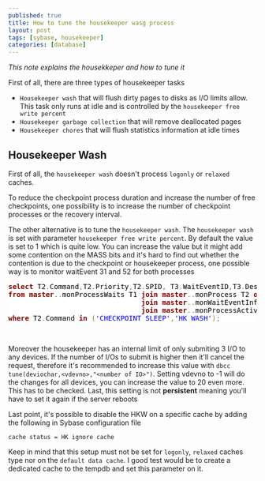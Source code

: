 ```yaml
---
published: true
title: How to tune the housekeeper wasg process
layout: post
tags: [sybase, housekeeper]
categories: [database]
---
```

*This note explains the housekkeper and how to tune it*

<!--excerpt-->

First of all, there are three types of housekeeper tasks

* `Housekeeper wash` that will flush dirty pages to disks as I/O limits allow. This task only runs at idle and is controlled by the `housekeeper free write percent`
* `Housekeeper garbage collection` that will remove deallocated pages
* `Housekeeper chores` that will flush statistics information at idle times

## Housekeeper Wash

First of all, the `housekeeper wash` doesn't process `logonly` or `relaxed` caches.

To reduce the checkpoint process duration and increase the number of free checkpoints, one possibility is to increase the number of checkpoint processes or the recovery interval.

The other alternative is to tune the `housekeeper wash`. The `housekeeper wash` is set with parameter `housekeeper free write percent`. By default the value is set to 1 which is quite low. You can increase the value but it might add some contention on the MASS bits and it's hard to find out whether the contention is due to the checkpoint or housekeeper process, one possible way is to monitor waitEvent 31 and 52 for both processes

<pre style='color:#000000;background:#ffffff;'><span style='color:#800000; font-weight:bold; '>select</span> T2<span style='color:#808030; '>.</span>Command<span style='color:#808030; '>,</span>T2<span style='color:#808030; '>.</span>Priority<span style='color:#808030; '>,</span>T2<span style='color:#808030; '>.</span>SPID<span style='color:#808030; '>,</span> T3<span style='color:#808030; '>.</span>WaitEventID<span style='color:#808030; '>,</span>T3<span style='color:#808030; '>.</span>Description<span style='color:#808030; '>,</span>T1<span style='color:#808030; '>.</span>Waits<span style='color:#808030; '>,</span> T1<span style='color:#808030; '>.</span>WaitTime<span style='color:#808030; '>,</span>T4<span style='color:#808030; '>.</span>PhysicalWrites 
<span style='color:#800000; font-weight:bold; '>from</span> <span style='color:#800000; font-weight:bold; '>master</span><span style='color:#808030; '>.</span><span style='color:#808030; '>.</span>monProcessWaits T1 <span style='color:#800000; font-weight:bold; '>join</span> <span style='color:#800000; font-weight:bold; '>master</span><span style='color:#808030; '>.</span><span style='color:#808030; '>.</span>monProcess T2 <span style='color:#800000; font-weight:bold; '>on</span> T1<span style='color:#808030; '>.</span>SPID<span style='color:#808030; '>=</span>T2<span style='color:#808030; '>.</span>SPID <span style='color:#800000; font-weight:bold; '>and</span> T1<span style='color:#808030; '>.</span>InstanceID <span style='color:#808030; '>=</span> T2<span style='color:#808030; '>.</span>InstanceID <span style='color:#800000; font-weight:bold; '>and</span> T1<span style='color:#808030; '>.</span>KPID <span style='color:#808030; '>=</span> T2<span style='color:#808030; '>.</span>KPID
                                <span style='color:#800000; font-weight:bold; '>join</span> <span style='color:#800000; font-weight:bold; '>master</span><span style='color:#808030; '>.</span><span style='color:#808030; '>.</span>monWaitEventInfo T3 <span style='color:#800000; font-weight:bold; '>on</span> T1<span style='color:#808030; '>.</span>WaitEventID <span style='color:#808030; '>=</span> T3<span style='color:#808030; '>.</span>WaitEventID 
                                <span style='color:#800000; font-weight:bold; '>join</span> <span style='color:#800000; font-weight:bold; '>master</span><span style='color:#808030; '>.</span><span style='color:#808030; '>.</span>monProcessActivity T4 <span style='color:#800000; font-weight:bold; '>on</span> T1<span style='color:#808030; '>.</span>SPID <span style='color:#808030; '>=</span> T4<span style='color:#808030; '>.</span>SPID <span style='color:#800000; font-weight:bold; '>and</span> T1<span style='color:#808030; '>.</span>InstanceID <span style='color:#808030; '>=</span> T4<span style='color:#808030; '>.</span>InstanceID <span style='color:#800000; font-weight:bold; '>and</span> T1<span style='color:#808030; '>.</span>KPID <span style='color:#808030; '>=</span> T4<span style='color:#808030; '>.</span>KPID
<span style='color:#800000; font-weight:bold; '>where</span> T2<span style='color:#808030; '>.</span>Command <span style='color:#800000; font-weight:bold; '>in</span> <span style='color:#808030; '>(</span><span style='color:#0000e6; '>'CHECKPOINT SLEEP'</span><span style='color:#808030; '>,</span><span style='color:#0000e6; '>'HK WASH'</span><span style='color:#808030; '>)</span><span style='color:#808030; '>;</span>
</pre>
<br/>

Moreover the housekeeper has an internal limit of only submiting 3 I/O to any devices. If the number of I/Os to submit is higher then it'll cancel the request, therefore it's recommended to increase this value with `dbcc tune(deviochar,<vdevno>,"<number of IO>")`. Setting vdevno to -1 will do the changes for all devices, you can increase the value to 20 even more. This has to be checked. Last, this setting is not **persistent** meaning you'll have to set it again if the server reboots

Last point, it's possible to disable the HKW on a specific cache by adding the following in Sybase configuration file

~~~
cache status = HK ignore cache
~~~
Keep in mind that this setup must not be set for `logonly`, `relaxed` caches type nor on the `default data cache`.
I good test would be to create a dedicated cache to the tempdb and set this parameter on it.